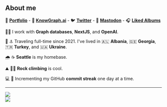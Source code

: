 ## About me

🎨  **[Portfolio](https://linesofcode.dev)** - 🧬 **[KnowGraph.ai](https://knowgraph.ai)** - 🐦 **[Twitter](https://twitter.com/linesofcode)** -  🐘  **[Mastodon](https://fosstodon.org/@linesofcode)**  -  🎧  **[Liked Albums](https://open.spotify.com/playlist/7cih3mDZUI4EbbPlCwWE9f?si=iwGeowETQVupFEoRurU_uA)** 

🔬🥼 I work with **Graph databases**, **NextJS**, and **OpenAI**.

🌊 ⚓ Traveling full-time since 2021. I've lived in 🇦🇱 **Albania**, 🇬🇪 **Georgia**, 🇹🇷 **Turkey**, and 🇺🇦 **Ukraine**.

🌧️ ☕ **Seattle** is my homebase.

⛰️ 🧗‍♂️ **Rock climbing** is cool.

💻 🚀 Incrementing my GitHub **commit streak** one day at a time.


---
![](https://github-readme-stats.vercel.app/api?username=TimMikeladze&theme=dark&hide_border=false&include_all_commits=true&count_private=true)<br/>
![](https://github-readme-streak-stats.herokuapp.com/?user=TimMikeladze&theme=dark&hide_border=false)<br/>


